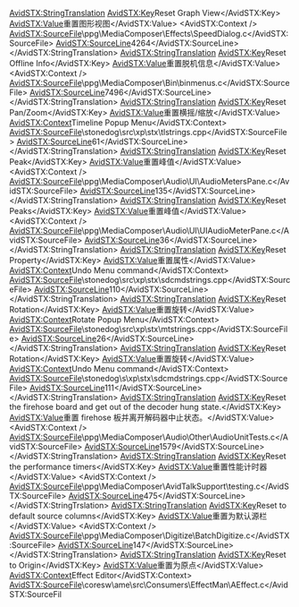   <AvidSTX:StringTranslation>
    <AvidSTX:Key>Reset Graph View</AvidSTX:Key>
    <AvidSTX:Value>重置图形视图</AvidSTX:Value>
    <AvidSTX:Context />
    <AvidSTX:SourceFile>\ppg\MediaComposer\Effects\SpeedDialog.c</AvidSTX:SourceFile>
    <AvidSTX:SourceLine>4264</AvidSTX:SourceLine>
  </AvidSTX:StringTranslation>
  <AvidSTX:StringTranslation>
    <AvidSTX:Key>Reset Offline Info</AvidSTX:Key>
    <AvidSTX:Value>重置脱机信息</AvidSTX:Value>
    <AvidSTX:Context />
    <AvidSTX:SourceFile>\ppg\MediaComposer\Bin\binmenus.c</AvidSTX:SourceFile>
    <AvidSTX:SourceLine>7496</AvidSTX:SourceLine>
  </AvidSTX:StringTranslation>
  <AvidSTX:StringTranslation>
    <AvidSTX:Key>Reset Pan/Zoom</AvidSTX:Key>
    <AvidSTX:Value>重置横摇/缩放</AvidSTX:Value>
    <AvidSTX:Context>Timeline Popup Menu</AvidSTX:Context>
    <AvidSTX:SourceFile>\stonedog\src\xp\stx\tlstrings.cpp</AvidSTX:SourceFile>
    <AvidSTX:SourceLine>61</AvidSTX:SourceLine>
  </AvidSTX:StringTranslation>
  <AvidSTX:StringTranslation>
    <AvidSTX:Key>Reset Peak</AvidSTX:Key>
    <AvidSTX:Value>重置峰值</AvidSTX:Value>
    <AvidSTX:Context />
    <AvidSTX:SourceFile>\ppg\MediaComposer\Audio\UI\AudioMetersPane.c</AvidSTX:SourceFile>
    <AvidSTX:SourceLine>135</AvidSTX:SourceLine>
  </AvidSTX:StringTranslation>
  <AvidSTX:StringTranslation>
    <AvidSTX:Key>Reset Peaks</AvidSTX:Key>
    <AvidSTX:Value>重置峰值</AvidSTX:Value>
    <AvidSTX:Context />
    <AvidSTX:SourceFile>\ppg\MediaComposer\Audio\UI\UIAudioMeterPane.c</AvidSTX:SourceFile>
    <AvidSTX:SourceLine>36</AvidSTX:SourceLine>
  </AvidSTX:StringTranslation>
  <AvidSTX:StringTranslation>
    <AvidSTX:Key>Reset Property</AvidSTX:Key>
    <AvidSTX:Value>重置属性</AvidSTX:Value>
    <AvidSTX:Context>Undo Menu command</AvidSTX:Context>
    <AvidSTX:SourceFile>\stonedog\src\xp\stx\sdcmdstrings.cpp</AvidSTX:SourceFile>
    <AvidSTX:SourceLine>110</AvidSTX:SourceLine>
  </AvidSTX:StringTranslation>
  <AvidSTX:StringTranslation>
    <AvidSTX:Key>Reset Rotation</AvidSTX:Key>
    <AvidSTX:Value>重置旋转</AvidSTX:Value>
    <AvidSTX:Context>Rotate Popup Menu</AvidSTX:Context>
    <AvidSTX:SourceFile>\stonedog\src\xp\stx\mtstrings.cpp</AvidSTX:SourceFile>
    <AvidSTX:SourceLine>26</AvidSTX:SourceLine>
  </AvidSTX:StringTranslation>
  <AvidSTX:StringTranslation>
    <AvidSTX:Key>Reset Rotation</AvidSTX:Key>
    <AvidSTX:Value>重置旋转</AvidSTX:Value>
    <AvidSTX:Context>Undo Menu command</AvidSTX:Context>
    <AvidSTX:SourceFile>\stonedog\s\xp\stx\sdcmdstrings.cpp</AvidSTX:SourceFile>
    <AvidSTX:SourceLine>111</AvidSTX:SourceLine>
  </AvidSTX:StringTranslation>
  <AvidSTX:StringTranslation>
    <AvidSTX:Key>Reset the firehose board and get out of the decoder hung state.</AvidSTX:Key>
    <AvidSTX:Value>重置 firehose 板并离开解码器中止状态。</AvidSTX:Value>
    <AvidSTX:Context />
    <AvidSTX:SourceFile>\ppg\MediaComposer\Audio\Other\AudioUnitTests.c</AvidSTX:SourceFile>
    <AvidSTX:SourceLine>1579</AvidSTX:SourceLine>
  </AvidSTX:StringTranslation>
  <AvidSTX:StringTranslation>
    <AvidSTX:Key>Reset the performance timers</AvidSTX:Key>
    <AvidSTX:Value>重置性能计时器</AvidSTX:Value>
    <AvidSTX:Context />
    <AvidSTX:SourceFile>\ppg\MediaComposer\AvidTalkSupport\testing.c</AvidSTX:SourceFile>
    <AvidSTX:SourceLine>475</AvidSTX:SourceLine>
  </AvidSTX:StringTrslation>
  <AvidSTX:StringTranslation>
    <AvidSTX:Key>Reset to default source columns</AvidSTX:Key>
    <AvidSTX:Value>重置为默认源栏</AvidSTX:Value>
    <AvidSTX:Context />
    <AvidSTX:SourceFile>\ppg\MediaComposer\Digitize\BatchDigitize.c</AvidSTX:SourceFile>
    <AvidSTX:SourceLine>147</AvidSTX:SourceLine>
  </AvidSTX:StringTranslation>
  <AvidSTX:StringTranslation>
    <AvidSTX:Key>Reset to Origin</AvidSTX:Key>
    <AvidSTX:Value>重置为原点</AvidSTX:Value>
    <AvidSTX:Context>Effect Editor</AvidSTX:Context>
    <AvidSTX:SourceFile>\coresw\ame\src\Consumers\EffectMan\AEffect.c</AvidSTX:SourceFil                                                                                                                                                                                                                                                                                                                                                                                                                                                                                                                                                                                                                                                                                                                                                                                                                                                                                                                                                                                                                                                                                                                                                                                                                                                                                                                                                                                                                                                                                                                                                                                                                                                                                                                                                                                                                                                                                                                                                                                                                                                                                                                                                                                                                                                                                                                                                                                                                                                                                                                                                                                                                                                      
